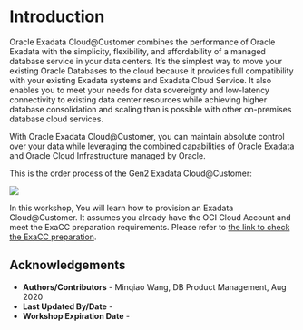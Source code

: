 # Introduction

Oracle Exadata Cloud@Customer combines the performance of Oracle Exadata with the simplicity, flexibility, and affordability of a managed database service in your data centers. It’s the simplest way to move your existing Oracle Databases to the cloud because it provides full compatibility with your existing Exadata systems and Exadata Cloud Service. It also enables you to meet your needs for data sovereignty and low-latency connectivity to existing data center resources while achieving higher database consolidation and scaling than is possible with other on-premises database cloud services.

With Oracle Exadata Cloud@Customer, you can maintain absolute control over your data while leveraging the combined capabilities of Oracle Exadata and Oracle Cloud Infrastructure managed by Oracle.

This is the order process of the Gen2 Exadata Cloud@Customer:

![](images/image-20200815085909909.png)

In this workshop, You will learn how to provision an Exadata Cloud@Customer. It assumes you already have the OCI Cloud Account and meet the ExaCC preparation requirements. Please refer to [the link to check the ExaCC preparation](https://docs.cloud.oracle.com/en-us/iaas/exadata/doc/eccpreparing.html).


## Acknowledgements

- **Authors/Contributors** - Minqiao Wang, DB Product Management, Aug 2020
- **Last Updated By/Date** - 
- **Workshop Expiration Date** - 

